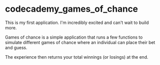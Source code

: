 # codecademy_games_of_chance

This is my first application. I'm incredibly excited and can't wait to build more.

Games of chance is a simple application that runs a few functions to simulate different games of chance where an individual can place their bet and guess.

The experience then returns your total winnings (or losings) at the end. 
